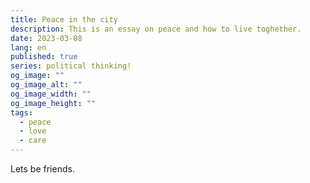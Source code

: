 ```yaml
---
title: Peace in the city
description: This is an essay on peace and how to live toghether.
date: 2023-03-08
lang: en
published: true
series: political thinking!
og_image: ""
og_image_alt: ""
og_image_width: ""
og_image_height: ""
tags:
  - peace
  - love
  - care
---
```

Lets be friends.